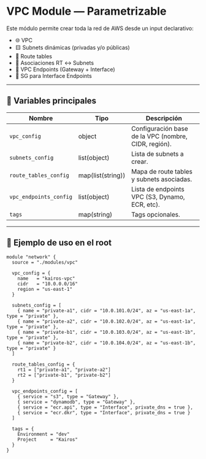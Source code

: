 # VPC Module — Parametrizable

Este módulo permite crear toda la red de AWS desde un input declarativo:

- 🌐 VPC
- 🟨 Subnets dinámicas (privadas y/o públicas)
- 🧭 Route tables
- 🔗 Asociaciones RT ↔ Subnets
- 🧩 VPC Endpoints (Gateway + Interface)
- 🔐 SG para Interface Endpoints

---

## 🧠 Variables principales

| Nombre                  | Tipo                       | Descripción                                                               |
|---------------------------|------------------------------|----------------------------------------------------------------------------|
| `vpc_config`              | object                      | Configuración base de la VPC (nombre, CIDR, región).                       |
| `subnets_config`          | list(object)                | Lista de subnets a crear.                                                 |
| `route_tables_config`     | map(list(string))           | Mapa de route tables y subnets asociadas.                                 |
| `vpc_endpoints_config`    | list(object)                | Lista de endpoints VPC (S3, Dynamo, ECR, etc).                             |
| `tags`                    | map(string)                 | Tags opcionales.                                                          |

---

## 🧾 Ejemplo de uso en el root

```hcl
module "network" {
  source = "./modules/vpc"

  vpc_config = {
    name   = "kairos-vpc"
    cidr   = "10.0.0.0/16"
    region = "us-east-1"
  }

  subnets_config = [
    { name = "private-a1", cidr = "10.0.101.0/24", az = "us-east-1a", type = "private" },
    { name = "private-a2", cidr = "10.0.102.0/24", az = "us-east-1a", type = "private" },
    { name = "private-b1", cidr = "10.0.103.0/24", az = "us-east-1b", type = "private" },
    { name = "private-b2", cidr = "10.0.104.0/24", az = "us-east-1b", type = "private" }
  ]

  route_tables_config = {
    rt1 = ["private-a1", "private-a2"]
    rt2 = ["private-b1", "private-b2"]
  }

  vpc_endpoints_config = [
    { service = "s3", type = "Gateway" },
    { service = "dynamodb", type = "Gateway" },
    { service = "ecr.api", type = "Interface", private_dns = true },
    { service = "ecr.dkr", type = "Interface", private_dns = true }
  ]

  tags = {
    Environment = "dev"
    Project     = "Kairos"
  }
}
